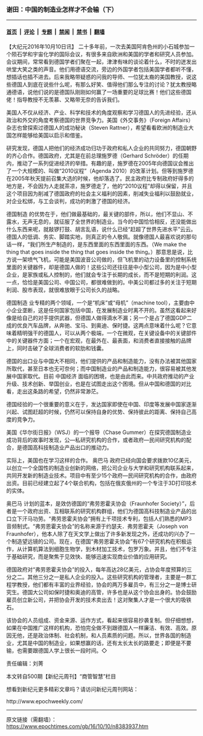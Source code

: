 ### 谢田：中国的制造业怎样才不会输（下）

---

#### [首页](../../../..?n8383937) &nbsp;|&nbsp; [评论](../../../../../epoch-comment?n8383937) &nbsp;|&nbsp; [专题](../../../../../epoch-special?n8383937) &nbsp;|&nbsp; [禁闻](../../../../../epoch-news?n8383937) &nbsp;|&nbsp; [禁书](../../../../../books?n8383937) &nbsp;|&nbsp; [翻墙](https://github.com/gfw-breaker/nogfw/blob/master/README.md?n8383937)


<div class="post_content" id="artbody" itemprop="articleBody">
 <!-- article content begin -->
 <p>
  【大纪元2016年10月10日讯】
  <span class="dd18">
   二十多年前，一次去美国阿肯色州的小石城参加一个陨石学和宇宙化学的国际会议，有很多来自欧洲和美国的学者和研究人员参加。会议期间，常常看到德国学者们聚在一起，津津有味的谈论着什么，不时的迸发出哄堂大笑之类的声音。他们用德语交流，旁边的外国学者包括美国学者都听不懂，想插话也插不进去。后来我略带疑惑的问我的导师、一位犹太裔的美国教授，说这些德国人到底在说些什么呢，有那么好笑、值得他们那么专注的讨论？犹太教授略通德语，说他们说的是德国队刚刚如何赢了一场重要的足球比赛！他们这些德国佬！指导教授不无羡慕、又略带无奈的告诉我们。
  </span>
 </p>
 <p>
  美国人不仅从经济、产业、科学和技术的角度观察和学习德国人的先进经验，还从政治和外交的角度考察德国的世界竞争力。美国《外交事务》（Foreign Affairs）杂志也曾探索过德国人的成功秘诀（Steven Rattner），希望看看欧洲的制造业大国怎样能够给美国以启示和借鉴。
 </p>
 <p>
  研究发现，德国人把他们的经济成功归功于政府和私人企业的共同努力，德国朝野的齐心合作。德国政府，尤其是在前总理施罗德（Gerhard Schröder）的任期内，推动了一系列促进经济的举措。有趣的是，施罗德在2005年向德国议会推出了一个大规模的、叫做“2010议程”（Agenda 2010）的改革计划。但等到施罗德在2005年秋天提前召集大选的时候，他却落选了。民主政府比专制政府好得多的地方是，不会因为人走就茶凉，施罗德走了，他的“2010议程”却得以保留，并且这个项目因为削减了德国政府的社会主义福利的因素，削减失业福利以鼓励就业，对企业松绑，与工会谈判，成功的刺激了德国的经济。
 </p>
 <p>
  <ok href="https://www.epochtimes.com/gb/tag/%E5%BE%B7%E5%9B%BD%E5%88%B6%E9%80%A0.html">
   德国制造
  </ok>
  的优势在于，他们做最基础的，最关键的部件，所以，他们不显山、不露水，无声无息的，就征服了全世界的制造业。当今的中国恰恰相反，还没能做出什么东西来呢，就敲锣打鼓、胡言乱语，说什么已经“赶超了世界先进水平”云云。德国人的低调、务实、脚踏实地，则真正的令人敬佩。就像德国人最喜欢说的那句话一样，“我们所生产制造的，是东西里面的东西里面的东西。（We make the thing that goes inside the thing that goes inside the thing。）那意思是说，比方说一架喷气飞机，可能是美国波音公司做的，但飞机里的动力设备里的控制系统里面的关键器件，却是德国人做的！这些公司还往往是中小型公司，因为是中小型企业，是家族或私人控制的，他们就会专注于长期的成长，而不是短期的利润。这一点，恰恰是美国公司、中国公司，都很难做到的。中美公司都过多的关注于短期利润、股市表现，就很难放眼于公司长久的战略。
 </p>
 <p>
  <ok href="https://www.epochtimes.com/gb/tag/%E5%BE%B7%E5%9B%BD%E5%88%B6%E9%80%A0.html">
   德国制造
  </ok>
  业专精的两个领域，一个是“机床”或“母机”（machine tool），主要由中小企业垄断，这是任何国家包括中国，在发展制造业时离不开的。虽然这看起来好像是给自己的对手提供武器，但德国人做得滴水不漏；另一个是占了德国GDP二成的优良汽车品牌，从奔驰、宝马、到奥迪、保时捷。这两点意味着什么呢？它意味着精明强干的德国人，可以从两个极端，一个在微观，在关键设备中的关键部件中的关键器件方面；一个在宏观，在最外在、最表面，和消费者直接接触的品牌上，同时击破了全球消费者的软肋和钱囊。
 </p>
 <p>
  德国的出口业与中国大不相同，他们提供的产品和制造能力，没有办法被其他国家所取代，甚至日本也无可奈何；而中国制造业的产品和制造能力，很容易被其他发展中国家取代。目前
  <ok href="https://www.epochtimes.com/gb/tag/%E4%B8%AD%E5%9B%BD%E7%BB%8F%E6%B5%8E.html">
   中国经济
  </ok>
  面临的困境，也是由此而来。中共政府推动的产业升级、技术创新、举国创业，也是在试图走出这个困境。但从中国和德国的对比看，走出这条路的希望，仍然非常渺茫。
 </p>
 <p>
  德国经验的一个很重要的意义在于，发达国家即使在中国、印度等发展中国家逐渐兴起、试图赶超的时候，仍然可以保持自身的优势、保持彼此的距离、保持自己高度的竞争力。
 </p>
 <p>
  美国《华尔街日报》（WSJ）的一个报导（Chase Gummer）在探究德国制造业成功背后的故事时发现，公—私研究机构的合作，或者政府—民间研究机构的配合，是德国高科技制造业产品出口的推动力。
 </p>
 <p>
  实际上，美国也在学习这样的合作。
  <ok href="https://www.epochtimes.com/gb/tag/%E5%A5%A5%E5%B7%B4%E9%A9%AC.html">
   奥巴马
  </ok>
  政府已经向国会要求拨款10亿美元，以创立一个全国性的制造业创新的网络，把公司企业与大学和研究机构联系起来，共同开发新的制造业技术。项目中有至少15个政府—民间研究机构的合作，由政府出资。目前已经建立起了4个联合机构，包括在俄亥俄州的一个专注于3D打印技术的实体。
 </p>
 <p>
  <ok href="https://www.epochtimes.com/gb/tag/%E5%A5%A5%E5%B7%B4%E9%A9%AC.html">
   奥巴马
  </ok>
  计划的蓝本，是效仿德国的“弗劳恩霍夫协会（Fraunhofer Society）”，后者是一个政府出资、互相联系的研究机构群组，他们为德国高科技制造业产品的出口立下汗马功劳。“弗劳恩霍夫协会”拥有上千项技术专利，包括人们熟悉的MP3音频制式。“弗劳恩霍夫协会”的名称来源于约瑟夫．弗劳恩霍夫（Joseph von Fraunhofer），他本人除了在天文学上做出了许多新发现之外，还成功的兴办了一个制造望远镜的公司。现在，在德国“弗劳恩霍夫协会”有67个研究机构在积极运作，从计算机算法到细胞生物学，到木材加工技术，包罗万象。并且，他们不专注于基础研究，而是聚焦于见效快、能够迅速实现商业价值的应用研究。
 </p>
 <p>
  德国政府对“弗劳恩霍夫协会”的投入，每年高达28亿美元，占协会年度预算的三分之二。其他三分之一是私人企业的投入。这些研究机构的管理者，主要是一群工程学教授，他们都有丰富的业界经验，协会的两万多雇员中，有三分之一是博士研究生。德国大公司如保时捷和奥迪的高管，许多也是从这个协会出身的。协会鼓励雇员创立新公司，并把协会开发的技术卖出去！这对聚集人才是一个很大的吸铁石。
 </p>
 <p>
  该协会的人员组成、资金来源、运作方式，看起来很容易抄袭复制。但仔细想想，如果在中国推广这样的机构，恐怕完全做不到跟德国人一样廉洁、有效、高效。原因无他，还是政治体制、社会机制，和人员素质的问题。所以，世界各国的制造业，尤其是中国的制造业，如果想赢的话，还有太长太长的路要走；即便是不要输，也需要跟德国人学上很长一段时间。◇
 </p>
 <p>
  责任编辑：刘菁
 </p>
 <p>
  本文转自500期【新纪元周刊】“商管智慧”栏目
 </p>
 <p>
  想看到新纪元更多精彩文章吗？请访问新纪元周刊网站：
 </p>
 <p>
  <ok href="http://www.epochweekly.com/" target="_blank">
   http://www.epochweekly.com/
  </ok>
 </p>
 <!-- article content end -->
 <div id="below_article_ad">
 </div>
</div>


---

原文链接（需翻墙）：https://www.epochtimes.com/gb/16/10/10/n8383937.htm